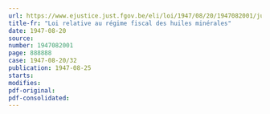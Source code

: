 ```yaml
---
url: https://www.ejustice.just.fgov.be/eli/loi/1947/08/20/1947082001/justel
title-fr: "Loi relative au régime fiscal des huiles minérales"
date: 1947-08-20
source:
number: 1947082001
page: 888888
case: 1947-08-20/32
publication: 1947-08-25
starts:
modifies:
pdf-original:
pdf-consolidated:
---
```


